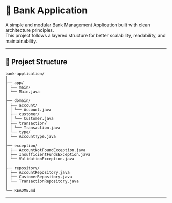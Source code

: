 # 🏦 Bank Application

A simple and modular Bank Management Application built with clean architecture principles.  
This project follows a layered structure for better scalability, readability, and maintainability.

---

## 📁 Project Structure
```
bank-application/
│
├── app/
│ └── main/
│ └── Main.java
│
├── domain/
│ ├── account/
│ │ └── Account.java
│ ├── customer/
│ │ └── Customer.java
│ ├── transaction/
│ │ └── Transaction.java
│ └── type/
│ └── AccountType.java
│
├── exception/
│ ├── AccountNotFoundException.java
│ ├── InsufficientFundsException.java
│ └── ValidationException.java
│
├── repository/
│ ├── AccountRepository.java
│ ├── CustomerRepository.java
│ └── TransactionRepository.java
│
└── README.md
```
---



